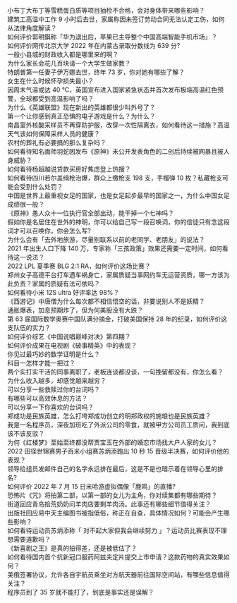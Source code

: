 小布丁大布丁等雪糕蛋白质等项目抽检不合格，会对身体带来哪些影响？  
建筑工高温中工作 9 小时后去世，家属称因未签订劳动合同无法认定工伤，如何从法律角度解读？  
如何评价郭明錤称「华为退出后，苹果已主导整个中国高端智能手机市场」？  
如何评价网传北京大学 2022 年在内蒙古录取分数线为 639 分?  
一般小县城的财政收入都是哪里来的啊？  
为什么家长会花几百块请一个大学生做家教？  
特朗普第一任妻子伊万娜去世，终年 73 岁，你对她有哪些了解？  
女生在什么时候怀孕损失最小？  
因周末气温或达 40 ℃，英国宣布进入国家紧急状态并首次发布极端高温红色预警，全球都受到高温影响了吗？  
为什么《英雄联盟》现在新出的英雄都很少叫外号了？  
第一个让你感到真正恐惧的电子游戏是什么？为什么？  
南昌室外核酸采样员不再穿防护服，改穿一次性隔离衣，如何看待这一措施？高温天气该如何保障采样人员的健康？  
农村的葬礼有必要搞的那么复杂吗？  
如何看待知名画师羽蛇因发布《原神》未公开发表角色的二创后持续被网暴且被人身威胁？  
如何看待杨超越说贷款买房好焦虑登上热搜？  
如何看待四川若尔盖缉枪治爆，群众上缴枪支 198 支，手榴弹 10 枚？私藏枪支可能会受到什么处罚？  
中国是世界上最重视女足的国家，也是女足起步最早的国家之一，为什么中国女足成绩很一般？  
《原神》愚人众十一位执行官全部出动，能干掉一个七神吗？  
假如你是名居住在世外的神明，你可以给自己写一段召唤词，你的信徒只有念这段词才可以召唤你，你会怎么写?  
为什么会有「去外地旅游，尽量别联系以前的老同学、老朋友」的说法？  
2021 年出生人口下降 140 万，专家称「三孩政策」效果还需要一定时间，如何看待这一说法？  
2022 LPL 夏季赛 BLG 2:1 RA，如何评价这场比赛？  
郑州女子高德平台打车遇车祸身亡，家属质疑当事网约车无运营资质，哪一方该为此负责？家属的质疑有法可依吗？  
如何看待小米 12S ultra 好评率达 98%？  
《西游记》中唐僧为什么每次都不相信悟空的话，非要说别人不是妖精？  
通胀爆表，加息预期炸了，但为何美股没有大跌？  
第 63 届国际数学奥赛中国队满分摘金，打破美国保持 28 年的纪录，如何评价这支队伍的实力？  
如何评价综艺《中国说唱巅峰对决》第四期？  
如何评价成果在电视剧《破事精英》中的表现？  
你见过最巧妙的数学证明是什么？  
科目一怎样才能一把过？  
两个实打实干活的同事离职了，老板连谈都没谈，一句挽留都没有，你怎么看？  
为什么收入越多，却感觉越来越穷？  
可以分享一些救赎过你的台词吗？  
有哪些可以高效休息的方法？  
可以分享一下你喜欢的台词吗？  
郑成功是民族英雄，怎么打垮郑成功创立的明郑政权的施琅也是民族英雄？  
我是一名程序员，深夜加班吃了外派公司的零食，就被甲方公司员工质问，我到底该不该反驳？  
为何《红楼梦》至始至终都没帮贾宝玉在外部的婚恋市场找大户人家的女儿？  
2022 田径世锦赛男子百米小组赛苏炳添跑出 10 秒 15 晋级半决赛，如何评价他的表现？  
领导给组员发邮件自己的名字永远排在最后，这是不是也暗示着在领导心里的排名?  
如何评价 2022 年 7 月 15 日米哈游虚拟偶像「鹿鸣」的直播?  
恐怖片《咒》将拍第二部，以第一部的女儿为主角，你对续集都有哪些期待？  
街道回应青岛拾荒奶奶问羊肉店要剩羊肉汤。此事还有哪些细节值得关注？  
出版社回应易中天主编图书被指低俗，称正在自查，具体情况如何？可能会产生哪些影响？  
如何看待运动员苏炳添称「 对不起大家但我会继续努力 」？运动员比赛表现不理想需要道歉吗？  
《新喜剧之王》是真的拍得差，还是被低估了？  
如何看待国内首个抗新冠口服药阿兹夫定片提交上市申请？这款药物的真实效果如何？  
美俄签署协议，允许各自宇航员乘坐对方航天器前往国际空间站，有哪些信息值得关注？  
程序员到了 35 岁就不能打了，到底是事实还是误解？  
